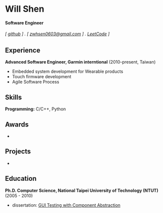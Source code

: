 Will Shen
======

#### Software Engineer
###### [ [github](https://zwshen.github.io/) ] . [ zwhsen0603@gmail.com ]  . [LeetCode](https://leetcode.com/WillShen63/) ]

Experience
---------
**Advanced Software Engineer, Garmin interntional** (2010-present, Taiwan)

- Embedded system development for Wearable products
- Touch firmware development
- Agile Software Process

Skills
------
**Programming:** C/C++, Python

Awards
------
-

Projects
--------
-

Education
---------
**Ph.D. Computer Science, National Taipei University of Technology (NTUT)** (2005 - 2010)
- dissertation: [GUI Testing with Component Abstraction](http://dx.doi.org/10.6841%2fNTUT.2010.00605)
